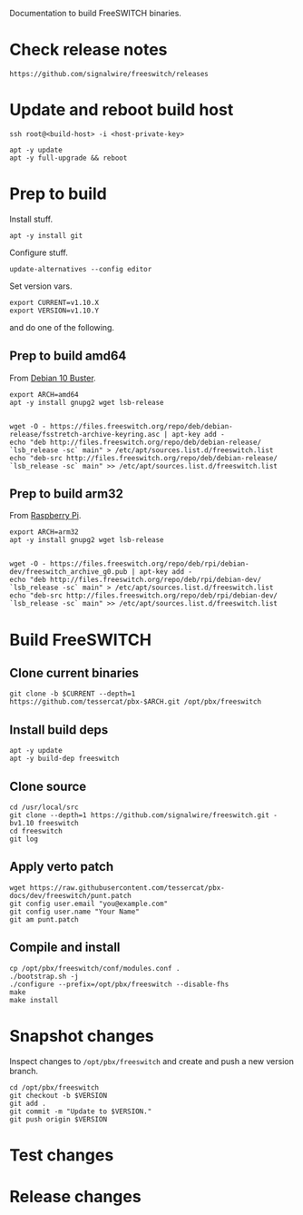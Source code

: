 Documentation to build
FreeSWITCH binaries.


# Check release notes

    https://github.com/signalwire/freeswitch/releases


# Update and reboot build host

    ssh root@<build-host> -i <host-private-key>

    apt -y update
    apt -y full-upgrade && reboot


# Prep to build

Install stuff.

    apt -y install git


Configure stuff.

    update-alternatives --config editor

Set version vars.

    export CURRENT=v1.10.X
    export VERSION=v1.10.Y

and do one of the following.

## Prep to build amd64

From
[Debian 10 Buster](https://freeswitch.org/confluence/display/FREESWITCH/Debian+10+Buster).

    export ARCH=amd64
    apt -y install gnupg2 wget lsb-release


    wget -O - https://files.freeswitch.org/repo/deb/debian-release/fsstretch-archive-keyring.asc | apt-key add -
    echo "deb http://files.freeswitch.org/repo/deb/debian-release/ `lsb_release -sc` main" > /etc/apt/sources.list.d/freeswitch.list
    echo "deb-src http://files.freeswitch.org/repo/deb/debian-release/ `lsb_release -sc` main" >> /etc/apt/sources.list.d/freeswitch.list

## Prep to build arm32

From
[Raspberry Pi](https://freeswitch.org/confluence/display/FREESWITCH/Raspberry+Pi).

    export ARCH=arm32
    apt -y install gnupg2 wget lsb-release


    wget -O - https://files.freeswitch.org/repo/deb/rpi/debian-dev/freeswitch_archive_g0.pub | apt-key add -
    echo "deb http://files.freeswitch.org/repo/deb/rpi/debian-dev/ `lsb_release -sc` main" > /etc/apt/sources.list.d/freeswitch.list
    echo "deb-src http://files.freeswitch.org/repo/deb/rpi/debian-dev/ `lsb_release -sc` main" >> /etc/apt/sources.list.d/freeswitch.list


# Build FreeSWITCH

## Clone current binaries

    git clone -b $CURRENT --depth=1 https://github.com/tessercat/pbx-$ARCH.git /opt/pbx/freeswitch

## Install build deps

    apt -y update
    apt -y build-dep freeswitch

## Clone source

    cd /usr/local/src
    git clone --depth=1 https://github.com/signalwire/freeswitch.git -bv1.10 freeswitch
    cd freeswitch
    git log

## Apply verto patch

    wget https://raw.githubusercontent.com/tessercat/pbx-docs/dev/freeswitch/punt.patch
    git config user.email "you@example.com"
    git config user.name "Your Name"
    git am punt.patch

## Compile and install

    cp /opt/pbx/freeswitch/conf/modules.conf .
    ./bootstrap.sh -j
    ./configure --prefix=/opt/pbx/freeswitch --disable-fhs
    make
    make install


# Snapshot changes

Inspect changes to `/opt/pbx/freeswitch`
and create and push a new version branch.

    cd /opt/pbx/freeswitch
    git checkout -b $VERSION
    git add .
    git commit -m "Update to $VERSION."
    git push origin $VERSION


# Test changes


# Release changes

